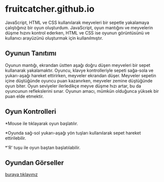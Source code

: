 # fruitcatcher.github.io
JavaScript, HTML ve CSS kullanılarak meyveleri bir sepetle yakalamaya çalıştığınız bir oyun oluşturdum. JavaScript, oyun mantığını ve meyvelerin düşme hızını kontrol ederken, HTML ve CSS ise oyunun görüntüsünü ve kullanıcı arayüzünü oluşturmak için kullanılmıştır.
## Oyunun Tanıtımı
Oyunun mantığı, ekrandan üstten aşağı doğru düşen meyveleri bir sepet kullanarak yakalamaktır. Oyuncu, klavye kontrolleriyle sepeti sağa-sola ve yukarı-aşağı hareket ettirirken, meyveler ekrandan düşer. Meyveler sepetin içine düştüğünde oyuncu puan kazanırken, meyveler zemine düştüğünde oyun biter. Oyun seviyeler ilerledikçe meyve düşme hızı artar, bu da oyuncunun reflekslerini sınar. Oyunun amacı, mümkün olduğunca yüksek bir puan elde etmektir.
## Oyun Kontrolleri
*Mouse ile tıklayarak oyun başlatılır.

*Oyunda sağ-sol yukarı-aşağı yön tuşları kullanılarak sepet hareket ettirilebilir.

*'R' tuşu ile oyun baştan başlatılabilir.
## Oyundan Görseller
<a href=https://github.com/MelikeBadem/fruitcatcher.github.io/issues/>buraya tıklayınız</a>
